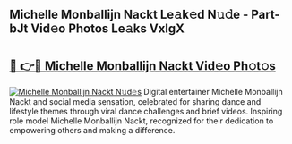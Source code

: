 ## Michelle Monballijn Nackt Le𝚊k𝚎d N𝚞𝚍e - Part-bJt Vid𝚎o Photos Le𝚊ks VxlgX

# <h2><a href="http://fb84d3.evod.top/?m=Michelle+Monballijn+Nackt">🔗 👉🔴 Michelle Monballijn Nackt Vid𝚎o Ph𝚘t𝚘s</a></h2>

[![Michelle Monballijn Nackt N𝚞d𝚎s](https://i.imgur.com/8V9OHl7.gif)](http://fb84d3.evod.top/?m=Michelle+Monballijn+Nackt)
Digital entertainer Michelle Monballijn Nackt and social media sensation, celebrated for sharing dance and lifestyle themes through viral dance challenges and brief videos. Inspiring role model Michelle Monballijn Nackt, recognized for their dedication to empowering others and making a difference. 
